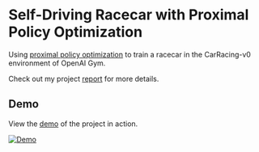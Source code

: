 # Self-Driving Racecar with Proximal Policy Optimization

Using [proximal policy optimization](https://openai.com/blog/openai-baselines-ppo/) to train a racecar in the CarRacing-v0 environment of OpenAI Gym.

Check out my project [report](extra/report.pdf) for more details.

## Demo

View the [demo](https://www.youtube.com/watch?v=SyGluS2sT00) of the project in action.

[![Demo](https://img.youtube.com/vi/SyGluS2sT00/0.jpg)](https://www.youtube.com/watch?v=SyGluS2sT00)
